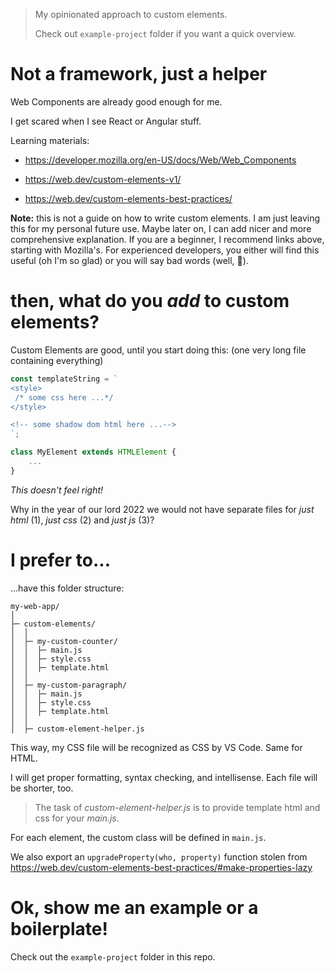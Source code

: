 > My opinionated approach to custom elements.
> 
> Check out `example-project` folder if you want a quick overview.

# Not a framework, just a helper

Web Components are already good enough for me.

I get scared when I see React or Angular stuff.

Learning materials:

- https://developer.mozilla.org/en-US/docs/Web/Web_Components

- https://web.dev/custom-elements-v1/

- https://web.dev/custom-elements-best-practices/

**Note:** this is not a guide on how to write custom elements. I am just leaving this for my personal future use. Maybe later on, I can add nicer and more comprehensive explanation. If you are a beginner, I recommend links above, starting with Mozilla's. For experienced developers, you either will find this useful (oh I'm so glad) or you will say bad words (well, 💩).

# then, what do you *add* to custom elements?

Custom Elements are good, until you start doing this: (one very long file containing everything)

```javascript
const templateString = `
<style>
 /* some css here ...*/
</style>

<!-- some shadow dom html here ...-->
`;

class MyElement extends HTMLElement {
    ...
}
```

*This doesn't feel right!*

Why in the year of our lord 2022 we would not have separate files for *just html* (1), *just css* (2) and *just js* (3)?

# I prefer to...

...have this folder structure:

```
my-web-app/
│
├─ custom-elements/
│  │
│  ├─ my-custom-counter/
│  │  ├─ main.js
│  │  ├─ style.css
│  │  ├─ template.html
│  │
│  ├─ my-custom-paragraph/
│  │  ├─ main.js
│  │  ├─ style.css
│  │  ├─ template.html
│  │
│  ├─ custom-element-helper.js

```

This way, my CSS file will be recognized as CSS by VS Code. Same for HTML.

I will get proper formatting, syntax checking, and intellisense.
Each file will be shorter, too.

> The task of *custom-element-helper.js* is to provide template html and css for your *main.js*.

For each element, the custom class will be defined in `main.js`.

We also export an `upgradeProperty(who, property)` function stolen from https://web.dev/custom-elements-best-practices/#make-properties-lazy

# Ok, show me an example or a boilerplate!

Check out the `example-project` folder in this repo.